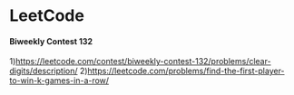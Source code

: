 # LeetCode
#### Biweekly Contest 132
1)https://leetcode.com/contest/biweekly-contest-132/problems/clear-digits/description/
2)https://leetcode.com/problems/find-the-first-player-to-win-k-games-in-a-row/
